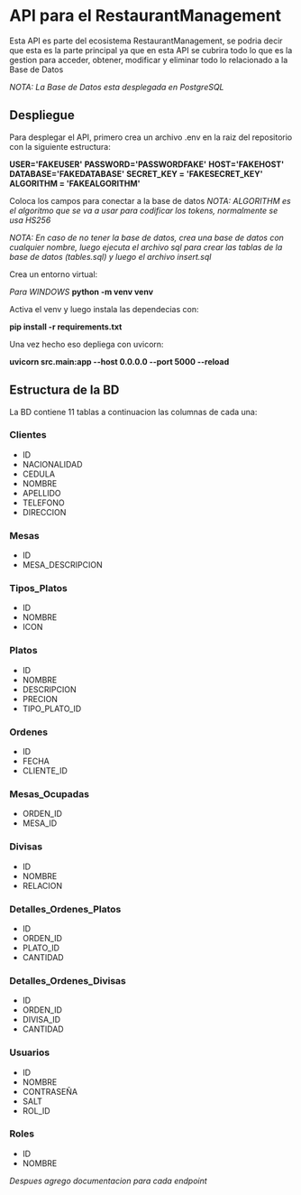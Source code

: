 # API para el RestaurantManagement

Esta API es parte del ecosistema RestaurantManagement, se podria decir que esta es la parte principal ya que en esta API se cubrira todo lo que es la gestion para acceder, obtener, modificar y eliminar todo lo relacionado a la Base de Datos

*NOTA: La Base de Datos esta desplegada en PostgreSQL*

## Despliegue

Para desplegar el API, primero crea un archivo .env en la raiz del repositorio con la siguiente estructura:

**USER='FAKEUSER'**
**PASSWORD='PASSWORDFAKE'**
**HOST='FAKEHOST'**
**DATABASE='FAKEDATABASE'**
**SECRET_KEY = 'FAKESECRET_KEY'**
**ALGORITHM = 'FAKEALGORITHM'**

Coloca los campos para conectar a la base de datos
*NOTA: ALGORITHM es el algoritmo que se va a usar para codificar los tokens, normalmente se usa HS256*

*NOTA: En caso de no tener la base de datos, crea una base de datos con cualquier nombre, luego ejecuta el archivo sql para crear las tablas de la base de datos (tables.sql) y luego el archivo insert.sql*

Crea un entorno virtual:

*Para WINDOWS*
**python -m venv venv**

Activa el venv y luego instala las dependecias con:

**pip install -r requirements.txt**

Una vez hecho eso depliega con uvicorn:

**uvicorn src.main:app --host 0.0.0.0 --port 5000 --reload**

## Estructura de la BD

La BD contiene 11 tablas a continuacion las columnas de cada una:

### Clientes
- ID
- NACIONALIDAD
- CEDULA
- NOMBRE
- APELLIDO
- TELEFONO
- DIRECCION

### Mesas
- ID
- MESA_DESCRIPCION

### Tipos_Platos
- ID
- NOMBRE
- ICON

### Platos
- ID
- NOMBRE
- DESCRIPCION
- PRECION
- TIPO_PLATO_ID

### Ordenes
- ID
- FECHA
- CLIENTE_ID

### Mesas_Ocupadas
- ORDEN_ID
- MESA_ID

### Divisas
- ID
- NOMBRE
- RELACION

### Detalles_Ordenes_Platos
- ID
- ORDEN_ID
- PLATO_ID
- CANTIDAD

### Detalles_Ordenes_Divisas
- ID
- ORDEN_ID
- DIVISA_ID
- CANTIDAD

### Usuarios
- ID
- NOMBRE
- CONTRASEÑA
- SALT
- ROL_ID

### Roles
- ID
- NOMBRE

*Despues agrego documentacion para cada endpoint*